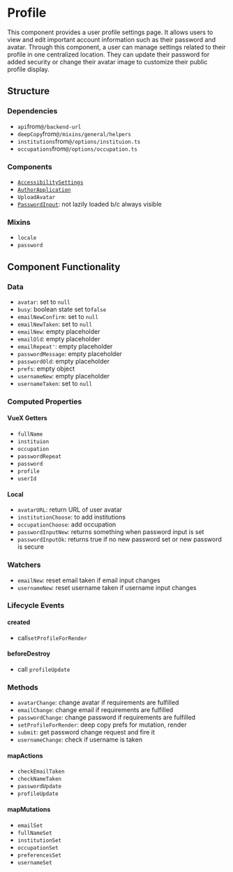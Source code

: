 Profile
===============
This  component provides a user profile settings page. It allows users to view and edit important account information such as their password and avatar. Through this component, a user can manage settings related to their profile in one centralized location. They can update their password for added security or change their avatar image to customize their public profile display.

## Structure

### Dependencies
* `api`from`@/backend-url`
* `deepCopy`from`@/mixins/general/helpers`
* `institutions`from`@/options/instituion.ts`
* `occupations`from`@/options/occupation.ts`

### Components
- [`AccessibilitySettings`](../accessibility-settings)
- [`AuthorApplication`](../author-application)
- `UploadAvatar`
- [`PasswordInput`](../../helpers/password-input): not lazily loaded b/c always visible

### Mixins
* `locale`
* `password`

Component Functionality
---------
### Data
- `avatar`: set to `null`
- `busy`: boolean state set to`false`
- `emailNewConfirm`: set to `null`
- `emailNewTaken`: set to `null`
- `emailNew`: empty placeholder
- `emailOld`: empty placeholder
- `emailRepeat'`: empty placeholder
- `passwordMessage`: empty placeholder
- `passwordOld`: empty placeholder
- `prefs`: empty object 
- `usernameNew`: empty placeholder
- `usernameTaken`: set to `null`


### Computed Properties
#### VueX Getters

- `fullName`
- `instituion`
- `occupation`
- `passwordRepeat`
- `password`
- `profile`
- `userId`

#### Local
- `avatarURL`: return URL of user avatar 
- `institutionChoose`: to add institutions 
- `occupationChoose`: add occupation 
- `passwordInputNew`: returns something when password input is set 
- `passwordInputOk`: returns true if no new password set or new password is secure 

### Watchers
- `emailNew`: reset email taken if email input changes 
- `usernameNew`: reset username taken if username input changes 

### Lifecycle Events

#### created
- call`setProfileForRender`

#### beforeDestroy
- call `profileUpdate`

### Methods
- `avatarChange`: change avatar if requirements are fulfilled 
- `emailChange`: change email if requirements are fulfilled
- `passwordChange`: change password if requirements are fulfilled
- `setProfileForRender`: deep copy prefs for mutation, render 
- `submit`: get password change request and fire it 
- `usernameChange`: check if username is taken

#### mapActions
- `checkEmailTaken`
- `checkNameTaken`
- `passwordUpdate`
- `profileUpdate`

#### mapMutations
- `emailSet`
- `fullNameSet`
- `institutionSet`
- `occupationSet`
- `preferencesSet`
- `usernameSet`

